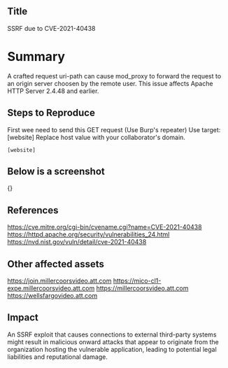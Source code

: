 ## Title
SSRF due to CVE-2021-40438

# Summary
A crafted request uri-path can cause mod_proxy to forward the request to an origin server choosen by the remote user. This issue affects Apache HTTP Server 2.4.48 and earlier.

## Steps to Reproduce
First wee need to send this GET request (Use Burp's repeater)
Use target: [website]
Replace host value with your collaborator's domain. 
```
[website]
```

## Below is a screenshot
{}

## References
https://cve.mitre.org/cgi-bin/cvename.cgi?name=CVE-2021-40438
https://httpd.apache.org/security/vulnerabilities_24.html
https://nvd.nist.gov/vuln/detail/cve-2021-40438

## Other affected assets
https://join.millercoorsvideo.att.com
https://mico-cl1-expe.millercoorsvideo.att.com
https://millercoorsvideo.att.com
https://wellsfargovideo.att.com

## Impact
An SSRF exploit that causes connections to external third-party systems might result in malicious onward attacks that appear to originate from the organization hosting the vulnerable application, leading to potential legal liabilities and reputational damage.